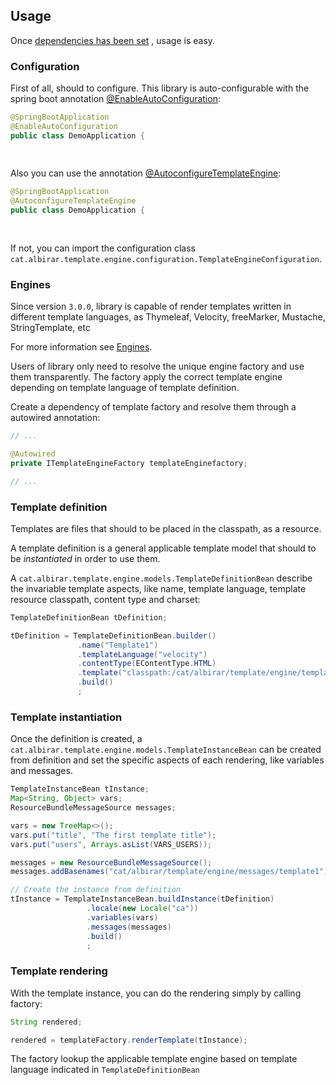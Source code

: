 ## Usage

Once [dependencies has been set](dependency.html "Add to your project") , usage is easy.

### Configuration

First of all, should to configure. This library is auto-configurable with the spring boot annotation [@EnableAutoConfiguration](https://docs.spring.io/spring-boot/docs/2.3.x/api/org/springframework/boot/autoconfigure/EnableAutoConfiguration.html):

```java
@SpringBootApplication
@EnableAutoConfiguration
public class DemoApplication {
    
    
```

Also you can use the annotation [@AutoconfigureTemplateEngine](https://albirar.github.io/albirar-template-engine/apidocs/cat/albirar/template/engine/configuration/AutoconfigureTemplateEngine.html):

```java
@SpringBootApplication
@AutoconfigureTemplateEngine
public class DemoApplication {
    
    
```

If not, you can import the configuration class `cat.albirar.template.engine.configuration.TemplateEngineConfiguration`.

### Engines

Since version `3.0.0`, library is capable of render templates written in different template languages, as Thymeleaf, Velocity, freeMarker, Mustache, StringTemplate, etc

For more information see [Engines](engines.html).

Users of library only need to resolve the unique engine factory and use them transparently. The factory apply the correct template engine depending on template language of template definition.

Create a dependency of template factory and resolve them through a autowired annotation:

```java
// ...

@Autowired
private ITemplateEngineFactory templateEnginefactory;

// ...

```

### Template definition

Templates are files that should to be placed in the classpath, as a resource.

A template definition is a general applicable template model that should to be *instantiated* in order to use them.

A `cat.albirar.template.engine.models.TemplateDefinitionBean` describe the invariable template aspects, like name, template language, template resource classpath, content type and charset:

```java
TemplateDefinitionBean tDefinition;

tDefinition = TemplateDefinitionBean.builder()
               .name("Template1")
               .templateLanguage("velocity")
               .contentType(EContentType.HTML)
               .template("classpath:/cat/albirar/template/engine/templates/simpleTemplate.html")
               .build()
               ;
```

### Template instantiation

Once the definition is created, a `cat.albirar.template.engine.models.TemplateInstanceBean` can be created from definition and set the specific aspects of each rendering, like variables and messages.

```java
TemplateInstanceBean tInstance;
Map<String, Object> vars;
ResourceBundleMessageSource messages;

vars = new TreeMap<>();
vars.put("title", "The first template title");
vars.put("users", Arrays.asList(VARS_USERS));

messages = new ResourceBundleMessageSource();
messages.addBasenames("cat/albirar/template/engine/messages/template1");

// Create the instance from definition
tInstance = TemplateInstanceBean.buildInstance(tDefinition)
                 .locale(new Locale("ca"))
                 .variables(vars)
                 .messages(messages)
                 .build()
                 ;
```
### Template rendering

With the template instance, you can do the rendering simply by calling factory:

```java
String rendered;

rendered = templateFactory.renderTemplate(tInstance);

```

The factory lookup the applicable template engine based on template language indicated in `TemplateDefinitionBean`

